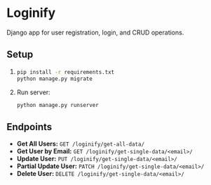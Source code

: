 # Loginify

Django app for user registration, login, and CRUD operations.

## Setup

1.  ```bash
    pip install -r requirements.txt
    python manage.py migrate
    ```

2.  Run server:
    ```bash
    python manage.py runserver
    ```

## Endpoints

- **Get All Users:** `GET /loginify/get-all-data/`
- **Get User by Email:** `GET /loginify/get-single-data/<email>/`
- **Update User:** `PUT /loginify/get-single-data/<email>/`
- **Partial Update User:** `PATCH /loginify/get-single-data/<email>/`
- **Delete User:** `DELETE /loginify/get-single-data/<email>/`
